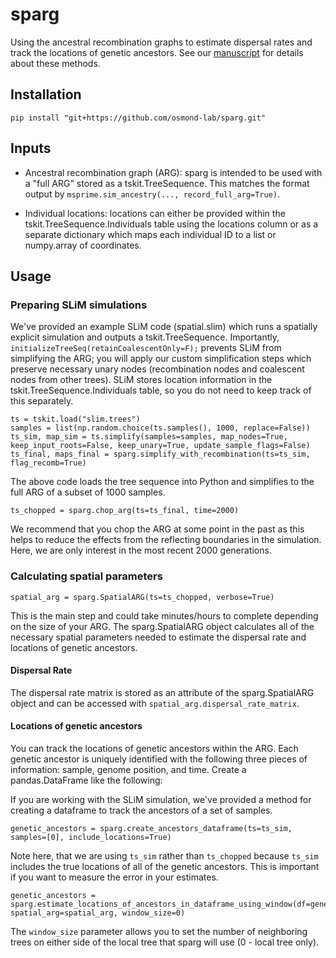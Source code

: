 # sparg
Using the ancestral recombination graphs to estimate dispersal rates and track the locations of genetic ancestors. See our [manuscript](https://www.biorxiv.org/content/10.1101/2024.04.10.588900v1) for details about these methods.

## Installation

```
pip install "git+https://github.com/osmond-lab/sparg.git"
```

## Inputs

- Ancestral recombination graph (ARG): sparg is intended to be used with a "full ARG" stored as a tskit.TreeSequence. This matches the format output by `msprime.sim_ancestry(..., record_full_arg=True)`.

- Individual locations: locations can either be provided within the tskit.TreeSequence.Individuals table using the locations column or as a separate dictionary which maps each individual ID to a list or numpy.array of coordinates.

## Usage

### Preparing SLiM simulations

We've provided an example SLiM code (spatial.slim) which runs a spatially explicit simulation and outputs a tskit.TreeSequence. Importantly, `initializeTreeSeq(retainCoalescentOnly=F);` prevents SLiM from simplifying the ARG; you will apply our custom simplification steps which preserve necessary unary nodes (recombination nodes and coalescent nodes from other trees). SLiM stores location information in the tskit.TreeSequence.Individuals table, so you do not need to keep track of this separately.

```
ts = tskit.load("slim.trees")
samples = list(np.random.choice(ts.samples(), 1000, replace=False))
ts_sim, map_sim = ts.simplify(samples=samples, map_nodes=True, keep_input_roots=False, keep_unary=True, update_sample_flags=False)
ts_final, maps_final = sparg.simplify_with_recombination(ts=ts_sim, flag_recomb=True)
```

The above code loads the tree sequence into Python and simplifies to the full ARG of a subset of 1000 samples.

```
ts_chopped = sparg.chop_arg(ts=ts_final, time=2000)
```

We recommend that you chop the ARG at some point in the past as this helps to reduce the effects from the reflecting boundaries in the simulation. Here, we are only interest in the most recent 2000 generations.


### Calculating spatial parameters

```
spatial_arg = sparg.SpatialARG(ts=ts_chopped, verbose=True)
```

This is the main step and could take minutes/hours to complete depending on the size of your ARG. The sparg.SpatialARG object calculates all of the necessary spatial parameters needed to estimate the dispersal rate and locations of genetic ancestors.

#### Dispersal Rate

The dispersal rate matrix is stored as an attribute of the sparg.SpatialARG object and can be accessed with `spatial_arg.dispersal_rate_matrix`.


#### Locations of genetic ancestors

You can track the locations of genetic ancestors within the ARG. Each genetic ancestor is uniquely identified with the following three pieces of information: sample, genome position, and time. Create a pandas.DataFrame like the following:

If you are working with the SLiM simulation, we've provided a method for creating a dataframe to track the ancestors of a set of samples.

```
genetic_ancestors = sparg.create_ancestors_dataframe(ts=ts_sim, samples=[0], include_locations=True)
```

Note here, that we are using `ts_sim` rather than `ts_chopped` because `ts_sim` includes the true locations of all of the genetic ancestors. This is important if you want to measure the error in your estimates.

```
genetic_ancestors = sparg.estimate_locations_of_ancestors_in_dataframe_using_window(df=genetic_ancestors, spatial_arg=spatial_arg, window_size=0)
```

The `window_size` parameter allows you to set the number of neighboring trees on either side of the local tree that sparg will use (0 - local tree only).